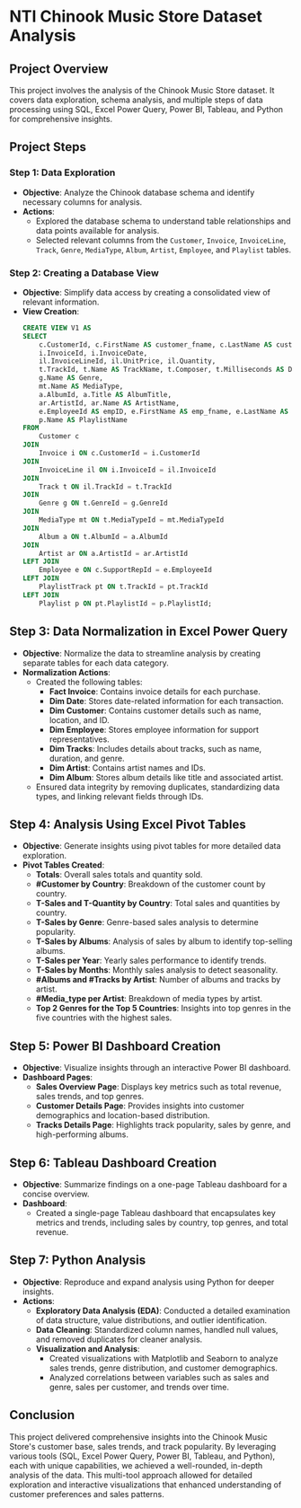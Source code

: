 # NTI Chinook Music Store Dataset Analysis

## Project Overview
This project involves the analysis of the Chinook Music Store dataset. It covers data exploration, schema analysis, and multiple steps of data processing using SQL, Excel Power Query, Power BI, Tableau, and Python for comprehensive insights.

## Project Steps

### Step 1: Data Exploration
- **Objective**: Analyze the Chinook database schema and identify necessary columns for analysis.
- **Actions**:
  - Explored the database schema to understand table relationships and data points available for analysis.
  - Selected relevant columns from the `Customer`, `Invoice`, `InvoiceLine`, `Track`, `Genre`, `MediaType`, `Album`, `Artist`, `Employee`, and `Playlist` tables.

### Step 2: Creating a Database View
- **Objective**: Simplify data access by creating a consolidated view of relevant information.
- **View Creation**:
  ```sql
  CREATE VIEW V1 AS
  SELECT
      c.CustomerId, c.FirstName AS customer_fname, c.LastName AS customer_lname, c.Country, c.City,
      i.InvoiceId, i.InvoiceDate,
      il.InvoiceLineId, il.UnitPrice, il.Quantity,
      t.TrackId, t.Name AS TrackName, t.Composer, t.Milliseconds AS Duration, t.Bytes AS Size,
      g.Name AS Genre,
      mt.Name AS MediaType,
      a.AlbumId, a.Title AS AlbumTitle,
      ar.ArtistId, ar.Name AS ArtistName,
      e.EmployeeId AS empID, e.FirstName AS emp_fname, e.LastName AS emp_lname, e.Title AS emp_title,
      p.Name AS PlaylistName
  FROM
      Customer c
  JOIN 
      Invoice i ON c.CustomerId = i.CustomerId
  JOIN 
      InvoiceLine il ON i.InvoiceId = il.InvoiceId
  JOIN 
      Track t ON il.TrackId = t.TrackId
  JOIN 
      Genre g ON t.GenreId = g.GenreId
  JOIN 
      MediaType mt ON t.MediaTypeId = mt.MediaTypeId
  JOIN 
      Album a ON t.AlbumId = a.AlbumId
  JOIN 
      Artist ar ON a.ArtistId = ar.ArtistId
  LEFT JOIN 
      Employee e ON c.SupportRepId = e.EmployeeId
  LEFT JOIN 
      PlaylistTrack pt ON t.TrackId = pt.TrackId
  LEFT JOIN 
      Playlist p ON pt.PlaylistId = p.PlaylistId;
  
## Step 3: Data Normalization in Excel Power Query
- **Objective**: Normalize the data to streamline analysis by creating separate tables for each data category.
- **Normalization Actions**:
  - Created the following tables:
    - **Fact Invoice**: Contains invoice details for each purchase.
    - **Dim Date**: Stores date-related information for each transaction.
    - **Dim Customer**: Contains customer details such as name, location, and ID.
    - **Dim Employee**: Stores employee information for support representatives.
    - **Dim Tracks**: Includes details about tracks, such as name, duration, and genre.
    - **Dim Artist**: Contains artist names and IDs.
    - **Dim Album**: Stores album details like title and associated artist.
  - Ensured data integrity by removing duplicates, standardizing data types, and linking relevant fields through IDs.

## Step 4: Analysis Using Excel Pivot Tables
- **Objective**: Generate insights using pivot tables for more detailed data exploration.
- **Pivot Tables Created**:
  - **Totals**: Overall sales totals and quantity sold.
  - **#Customer by Country**: Breakdown of the customer count by country.
  - **T-Sales and T-Quantity by Country**: Total sales and quantities by country.
  - **T-Sales by Genre**: Genre-based sales analysis to determine popularity.
  - **T-Sales by Albums**: Analysis of sales by album to identify top-selling albums.
  - **T-Sales per Year**: Yearly sales performance to identify trends.
  - **T-Sales by Months**: Monthly sales analysis to detect seasonality.
  - **#Albums and #Tracks by Artist**: Number of albums and tracks by artist.
  - **#Media_type per Artist**: Breakdown of media types by artist.
  - **Top 2 Genres for the Top 5 Countries**: Insights into top genres in the five countries with the highest sales.

## Step 5: Power BI Dashboard Creation
- **Objective**: Visualize insights through an interactive Power BI dashboard.
- **Dashboard Pages**:
  - **Sales Overview Page**: Displays key metrics such as total revenue, sales trends, and top genres.
  - **Customer Details Page**: Provides insights into customer demographics and location-based distribution.
  - **Tracks Details Page**: Highlights track popularity, sales by genre, and high-performing albums.

## Step 6: Tableau Dashboard Creation
- **Objective**: Summarize findings on a one-page Tableau dashboard for a concise overview.
- **Dashboard**:
  - Created a single-page Tableau dashboard that encapsulates key metrics and trends, including sales by country, top genres, and total revenue.

## Step 7: Python Analysis
- **Objective**: Reproduce and expand analysis using Python for deeper insights.
- **Actions**:
  - **Exploratory Data Analysis (EDA)**: Conducted a detailed examination of data structure, value distributions, and outlier identification.
  - **Data Cleaning**: Standardized column names, handled null values, and removed duplicates for cleaner analysis.
  - **Visualization and Analysis**:
    - Created visualizations with Matplotlib and Seaborn to analyze sales trends, genre distribution, and customer demographics.
    - Analyzed correlations between variables such as sales and genre, sales per customer, and trends over time.

## Conclusion
This project delivered comprehensive insights into the Chinook Music Store's customer base, sales trends, and track popularity. By leveraging various tools (SQL, Excel Power Query, Power BI, Tableau, and Python), each with unique capabilities, we achieved a well-rounded, in-depth analysis of the data. This multi-tool approach allowed for detailed exploration and interactive visualizations that enhanced understanding of customer preferences and sales patterns.
